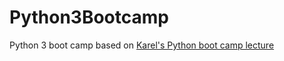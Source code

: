 # Python3Bootcamp
Python 3 boot camp based on [Karel's Python boot camp lecture](http://kubat.nl/pages/lectures)
